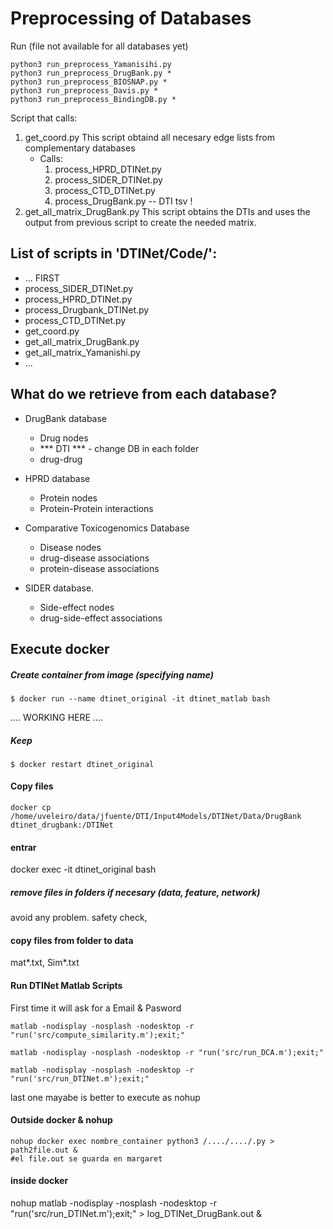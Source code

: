 # Preprocessing of Databases

Run (file not available for all databases yet)
```
python3 run_preprocess_Yamanisihi.py 
python3 run_preprocess_DrugBank.py *
python3 run_preprocess_BIOSNAP.py *
python3 run_preprocess_Davis.py *
python3 run_preprocess_BindingDB.py *
```

Script that calls:
1. get_coord.py
    This script obtaind all necesary edge lists from complementary databases
    * Calls:
      1. process_HPRD_DTINet.py
      2. process_SIDER_DTINet.py
      3. process_CTD_DTINet.py
      4. process_DrugBank.py
-- DTI tsv ! 
2. get_all_matrix_DrugBank.py
    This script obtains the DTIs and uses the output from previous script to create the needed matrix. 



## List of scripts in 'DTINet/Code/':

- ... FIRST 
- process_SIDER_DTINet.py
- process_HPRD_DTINet.py
- process_Drugbank_DTINet.py
- process_CTD_DTINet.py
- get_coord.py 
- get_all_matrix_DrugBank.py 
- get_all_matrix_Yamanishi.py
- ...

## What do we retrieve from each database? 
* DrugBank database 
    - Drug nodes
    - *** DTI *** - change DB in each folder
    - drug-drug 

* HPRD database
    - Protein nodes
    - Protein-Protein interactions

* Comparative Toxicogenomics Database
    - Disease nodes
    - drug-disease associations
    - protein-disease associations 

* SIDER database.
    - Side-effect nodes
    - drug-side-effect associations 

## Execute docker


##### Create container from image (specifying name)

```
$ docker run --name dtinet_original -it dtinet_matlab bash
```
.... WORKING HERE ....

##### Keep
```
$ docker restart dtinet_original 
```

#### Copy files
```
docker cp  /home/uveleiro/data/jfuente/DTI/Input4Models/DTINet/Data/DrugBank dtinet_drugbank:/DTINet
```

#### entrar
docker exec -it dtinet_original bash

##### remove files in folders if necesary (data, feature, network)
avoid any problem. safety check,

#### copy files from folder to data
mat*.txt, Sim*.txt

#### Run DTINet Matlab Scripts
First time it will ask for a Email & Pasword
```
matlab -nodisplay -nosplash -nodesktop -r "run('src/compute_similarity.m');exit;"

matlab -nodisplay -nosplash -nodesktop -r "run('src/run_DCA.m');exit;"

matlab -nodisplay -nosplash -nodesktop -r "run('src/run_DTINet.m');exit;"
```
last one mayabe is better to execute as nohup


#### Outside docker & nohup
```
nohup docker exec nombre_container python3 /..../..../.py > path2file.out &
#el file.out se guarda en margaret
```

#### inside docker
nohup  matlab -nodisplay -nosplash -nodesktop -r "run('src/run_DTINet.m');exit;" > log_DTINet_DrugBank.out &
